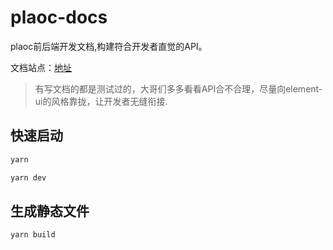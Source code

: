 # plaoc-docs

plaoc前后端开发文档,构建符合开发者直觉的API。

文档站点：[地址](https://plaoc.waterbang.top/)

> 有写文档的都是测试过的，大哥们多多看看API合不合理，尽量向element-ui的风格靠拢，让开发者无缝衔接.

## 快速启动

```bash
yarn

yarn dev
```

## 生成静态文件

```bash
yarn build
```
